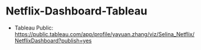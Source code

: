 # Netflix-Dashboard-Tableau
- Tableau Public: https://public.tableau.com/app/profile/yayuan.zhang/viz/Selina_Netflix/NetflixDashboard?publish=yes
